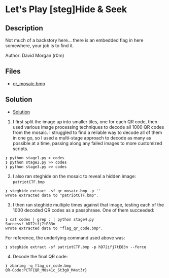 # Let's Play [steg]Hide & Seek

## Description

Not much of a backstory here... there is an embedded flag in here somewhere, your job is to find it.

Author: David Morgan (r0m)

## Files

* [qr_mosaic.bmp](qr_mosaic.bmp)

## Solution

* [Solution](solve/)

1. I first split the image up into smaller tiles, one for each QR code, then used various image processing techniques to decode all 1000 QR codes from the mosaic. I struggled to find a reliable way to decode all of them in one go, so I used a multi-stage approach to decode as many as possible at a time, passing along any failed images to more customized scripts.

```
❯ python stage1.py > codes
❯ python stage2.py >> codes
❯ python stage3.py >> codes
```
2. I also ran steghide on the mosaic to reveal a hidden image: `patriotCTF.bmp`
```
❯ steghide extract -sf qr_mosaic.bmp -p ''
wrote extracted data to "patriotCTF.bmp".
```
3. I then ran steghide multiple times against that image, testing each of the 1000 decoded QR codes as a passphrase. One of them succeeded:
```
❯ cat codes | grep : | python stage4.py
Success! hD72ifj7tE83n
wrote extracted data to "flag_qr_code.bmp".
```
For reference, the underlying command used above was:
```
❯ steghide extract -sf patriotCTF.bmp -p hD72ifj7tE83n --force
```
4. Decode the final QR code:
```
❯ zbarimg -q flag_qr_code.bmp
QR-Code:PCTF{QR_M0s41c_St3g0_M4st3r}
```
